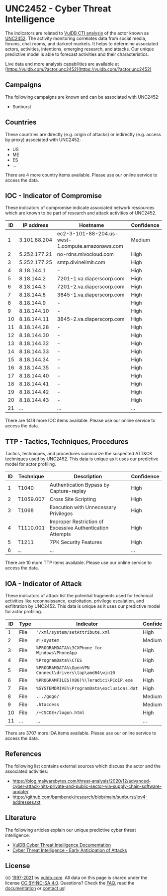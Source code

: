 # UNC2452 - Cyber Threat Intelligence

The indicators are related to [VulDB CTI analysis](https://vuldb.com/?doc.cti) of the actor known as [UNC2452](https://vuldb.com/?actor.unc2452). The activity monitoring correlates data from social media, forums, chat rooms, and darknet markets. It helps to determine associated actors, activities, intentions, emerging research, and attacks. Our unique predictive model is able to forecast activities and their characteristics.

Live data and more analysis capabilities are available at [https://vuldb.com/?actor.unc2452](https://vuldb.com/?actor.unc2452)

## Campaigns

The following campaigns are known and can be associated with UNC2452:

* Sunburst

## Countries

These countries are directly (e.g. origin of attacks) or indirectly (e.g. access by proxy) associated with UNC2452:

* US
* ME
* ES
* ...

There are 4 more country items available. Please use our online service to access the data.

## IOC - Indicator of Compromise

These indicators of compromise indicate associated network ressources which are known to be part of research and attack activities of UNC2452.

ID | IP address | Hostname | Confidence
-- | ---------- | -------- | ----------
1 | 3.101.88.204 | ec2-3-101-88-204.us-west-1.compute.amazonaws.com | Medium
2 | 5.252.177.21 | no-rdns.mivocloud.com | High
3 | 5.252.177.25 | smtp.divinelimit.com | High
4 | 8.18.144.1 | - | High
5 | 8.18.144.2 | 7201-1.va.diaperscorp.com | High
6 | 8.18.144.3 | 7201-2.va.diaperscorp.com | High
7 | 8.18.144.8 | 3845-1.va.diaperscorp.com | High
8 | 8.18.144.9 | - | High
9 | 8.18.144.10 | - | High
10 | 8.18.144.11 | 3845-2.va.diaperscorp.com | High
11 | 8.18.144.28 | - | High
12 | 8.18.144.30 | - | High
13 | 8.18.144.32 | - | High
14 | 8.18.144.33 | - | High
15 | 8.18.144.34 | - | High
16 | 8.18.144.35 | - | High
17 | 8.18.144.40 | - | High
18 | 8.18.144.41 | - | High
19 | 8.18.144.42 | - | High
20 | 8.18.144.43 | - | High
21 | ... | ... | ...

There are 1418 more IOC items available. Please use our online service to access the data.

## TTP - Tactics, Techniques, Procedures

Tactics, techniques, and procedures summarize the suspected ATT&CK techniques used by UNC2452. This data is unique as it uses our predictive model for actor profiling.

ID | Technique | Description | Confidence
-- | --------- | ----------- | ----------
1 | T1040 | Authentication Bypass by Capture-replay | High
2 | T1059.007 | Cross Site Scripting | High
3 | T1068 | Execution with Unnecessary Privileges | High
4 | T1110.001 | Improper Restriction of Excessive Authentication Attempts | High
5 | T1211 | 7PK Security Features | High
6 | ... | ... | ...

There are 10 more TTP items available. Please use our online service to access the data.

## IOA - Indicator of Attack

These indicators of attack list the potential fragments used for technical activities like reconnaissance, exploitation, privilege escalation, and exfiltration by UNC2452. This data is unique as it uses our predictive model for actor profiling.

ID | Type | Indicator | Confidence
-- | ---- | --------- | ----------
1 | File | `"/xml/system/setAttribute.xml` | High
2 | File | `#!/system` | Medium
3 | File | `%PROGRAMDATA%\3CXPhone for Windows\PhoneApp` | High
4 | File | `%ProgramData%\CTES` | High
5 | File | `%PROGRAMDATA%\OpenVPN Connect\drivers\tap\amd64\win10` | High
6 | File | `%PROGRAMFILES(X86)%\Teradici\PCoIP.exe` | High
7 | File | `%SYSTEMDRIVE%\ProgramData\exclusions.dat` | High
8 | File | `.../gogo/` | Medium
9 | File | `.htaccess` | Medium
10 | File | `/+CSCOE+/logon.html` | High
11 | ... | ... | ...

There are 3707 more IOA items available. Please use our online service to access the data.

## References

The following list contains external sources which discuss the actor and the associated activities:

* https://blog.malwarebytes.com/threat-analysis/2020/12/advanced-cyber-attack-hits-private-and-public-sector-via-supply-chain-software-update/
* https://github.com/bambenek/research/blob/main/sunburst/ipv4-addresses.txt

## Literature

The following articles explain our unique predictive cyber threat intelligence:

* [VulDB Cyber Threat Intelligence Documentation](https://vuldb.com/?doc.cti)
* [Cyber Threat Intelligence - Early Anticipation of Attacks](https://www.scip.ch/en/?labs.20201022)

## License

(c) [1997-2021](https://vuldb.com/?doc.changelog) by [vuldb.com](https://vuldb.com/?doc.about). All data on this page is shared under the license [CC BY-NC-SA 4.0](https://creativecommons.org/licenses/by-nc-sa/4.0/). Questions? Check the [FAQ](https://vuldb.com/?doc.faq), read the [documentation](https://vuldb.com/?doc) or [contact us](https://vuldb.com/?contact)!
